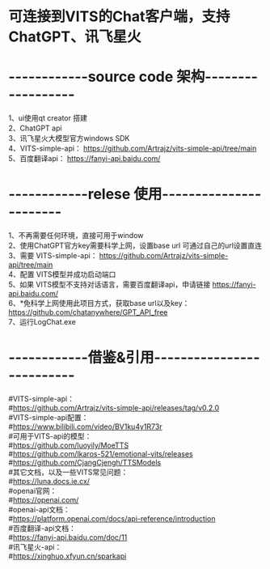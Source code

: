 # 可连接到VITS的Chat客户端，支持ChatGPT、讯飞星火  
  
# ------------source code 架构------------------  
1、ui使用qt creator 搭建  
2、ChatGPT api  
3、讯飞星火大模型官方windows SDK  
4、VITS-simple-api：	https://github.com/Artrajz/vits-simple-api/tree/main  
5、百度翻译api：	https://fanyi-api.baidu.com/  
  
# ------------relese 使用-----------------------  
1、不再需要任何环境，直接可用于window  
2、使用ChatGPT官方key需要科学上网，设置base url 可通过自己的url设置直连  
3、需要 VITS-simple-api： https://github.com/Artrajz/vits-simple-api/tree/main  
4、配置 VITS模型并成功启动端口  
5、如果 VITS模型不支持对话语言，需要百度翻译api，申请链接 https://fanyi-api.baidu.com/  
6、*免科学上网使用此项目方式，获取base url以及key：https://github.com/chatanywhere/GPT_API_free  
7、运行LogChat.exe  
  
# ------------借鉴&引用--------------------------  
#VITS-simple-api：  
#https://github.com/Artrajz/vits-simple-api/releases/tag/v0.2.0  
#VITS-simple-api配置：  
#https://www.bilibili.com/video/BV1ku4y1R73r  
#可用于VITS-api的模型：  
#https://github.com/luoyily/MoeTTS  
#https://github.com/Ikaros-521/emotional-vits/releases  
#https://github.com/CjangCjengh/TTSModels  
#其它文档，以及一些VITS常见问题：  
#https://luna.docs.ie.cx/  
#openai官网：  
#https://openai.com/  
#openai-api文档：  
#https://platform.openai.com/docs/api-reference/introduction  
#百度翻译-api文档：  
#https://fanyi-api.baidu.com/doc/11  
#讯飞星火-api：  
#https://xinghuo.xfyun.cn/sparkapi  
